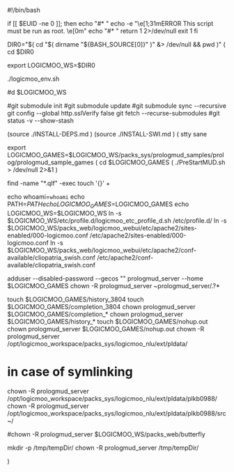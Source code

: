 #!/bin/bash

if [[ $EUID -ne 0 ]]; then
   echo "#* "
   echo -e "\e[1;31mERROR This script must be run as root. \e[0m"
   echo "#* "
   return 1 2>/dev/null
   exit 1
fi

DIR0="$( cd "$( dirname "${BASH_SOURCE[0]}" )" &> /dev/null && pwd )"
(
cd $DIR0

export LOGICMOO_WS=$DIR0

./logicmoo_env.sh

#d $LOGICMOO_WS

#git submodule init
#git submodule update
#git submodule sync --recursive
git config --global http.sslVerify false
git fetch --recurse-submodules
#git status -v --show-stash

(source ./INSTALL-DEPS.md )
(source ./INSTALL-SWI.md )
(
stty sane

export LOGICMOO_GAMES=$LOGICMOO_WS/packs_sys/prologmud_samples/prolog/prologmud_sample_games
( cd $LOGICMOO_GAMES
( ./PreStartMUD.sh > /dev/null 2>&1 )

find -name "*.qlf" -exec touch '{}' +

echo whoami=`whoami`
echo PATH=$PATH
echo LOGICMOO_GAMES=$LOGICMOO_GAMES
echo LOGICMOO_WS=$LOGICMOO_WS
ln -s $LOGICMOO_WS/etc/profile.d/logicmoo_etc_profile_d.sh /etc/profile.d/
ln -s $LOGICMOO_WS/packs_web/logicmoo_webui/etc/apache2/sites-enabled/000-logicmoo.conf /etc/apache2/sites-enabled/000-logicmoo.conf
ln -s $LOGICMOO_WS/packs_web/logicmoo_webui/etc/apache2/conf-available/cliopatria_swish.conf /etc/apache2/conf-available/cliopatria_swish.conf


adduser --disabled-password --gecos "" prologmud_server --home $LOGICMOO_GAMES
chown -R prologmud_server ~prologmud_server/.?*

touch $LOGICMOO_GAMES/history_3804
touch $LOGICMOO_GAMES/completion_3804
chown prologmud_server $LOGICMOO_GAMES/completion_*
chown prologmud_server $LOGICMOO_GAMES/history_*
touch $LOGICMOO_GAMES/nohup.out
chown prologmud_server $LOGICMOO_GAMES/nohup.out
chown -R prologmud_server /opt/logicmoo_workspace/packs_sys/logicmoo_nlu/ext/pldata/
# in case of symlinking
chown -R prologmud_server /opt/logicmoo_workspace/packs_sys/logicmoo_nlu/ext/pldata/plkb0988/
chown -R prologmud_server /opt/logicmoo_workspace/packs_sys/logicmoo_nlu/ext/pldata/plkb0988/src~/

#chown -R prologmud_server $LOGICMOO_WS/packs_web/butterfly

mkdir -p /tmp/tempDir/
chown -R prologmud_server /tmp/tempDir/


)

